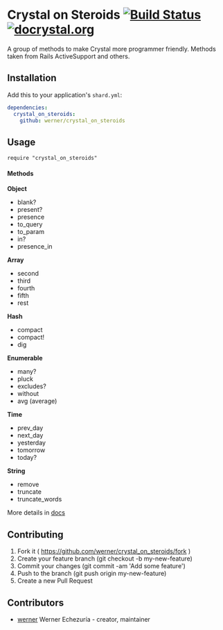 # Crystal on Steroids [![Build Status](https://travis-ci.org/werner/crystal_on_steroids.png)](https://travis-ci.org/werner/crystal_on_steroids) [![docrystal.org](http://www.docrystal.org/badge.svg?style=round)](http://www.docrystal.org/github.com/werner/crystal_on_steroids)

A group of methods to make Crystal more programmer friendly. Methods taken from Rails ActiveSupport and others.

## Installation

Add this to your application's `shard.yml`:

```yaml
dependencies:
  crystal_on_steroids:
    github: werner/crystal_on_steroids
```

## Usage

```crystal
require "crystal_on_steroids"
```

#### Methods

**Object**

* blank?
* present?
* presence
* to_query
* to_param
* in?
* presence_in

**Array**

* second
* third
* fourth
* fifth
* rest

**Hash**

* compact
* compact!
* dig

**Enumerable**

* many?
* pluck
* excludes?
* without
* avg (average)

**Time**

* prev_day
* next_day
* yesterday
* tomorrow
* today?

**String**

* remove
* truncate
* truncate_words

More details in [docs](http://www.docrystal.org/github.com/werner/crystal_on_steroids)

## Contributing

1. Fork it ( https://github.com/werner/crystal_on_steroids/fork )
2. Create your feature branch (git checkout -b my-new-feature)
3. Commit your changes (git commit -am 'Add some feature')
4. Push to the branch (git push origin my-new-feature)
5. Create a new Pull Request

## Contributors

- [werner](https://github.com/werner) Werner Echezuría - creator, maintainer

